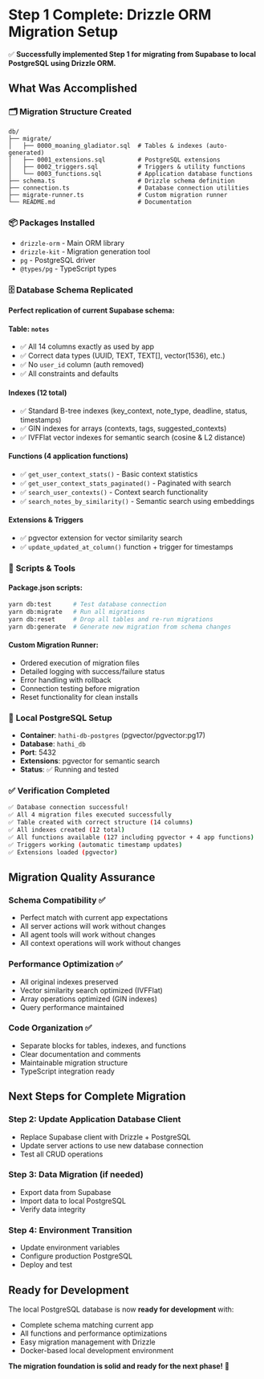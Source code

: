 # Step 1 Complete: Drizzle ORM Migration Setup

✅ **Successfully implemented Step 1 for migrating from Supabase to local PostgreSQL using Drizzle ORM.**

## What Was Accomplished

### 🗂️ **Migration Structure Created**

```
db/
├── migrate/
│   ├── 0000_moaning_gladiator.sql  # Tables & indexes (auto-generated)
│   ├── 0001_extensions.sql         # PostgreSQL extensions
│   ├── 0002_triggers.sql           # Triggers & utility functions
│   └── 0003_functions.sql          # Application database functions
├── schema.ts                       # Drizzle schema definition
├── connection.ts                   # Database connection utilities
├── migrate-runner.ts               # Custom migration runner
└── README.md                       # Documentation
```

### 📦 **Packages Installed**

-   `drizzle-orm` - Main ORM library
-   `drizzle-kit` - Migration generation tool
-   `pg` - PostgreSQL driver
-   `@types/pg` - TypeScript types

### 🗄️ **Database Schema Replicated**

**Perfect replication of current Supabase schema:**

#### Table: `notes`

-   ✅ All 14 columns exactly as used by app
-   ✅ Correct data types (UUID, TEXT, TEXT[], vector(1536), etc.)
-   ✅ No `user_id` column (auth removed)
-   ✅ All constraints and defaults

#### Indexes (12 total)

-   ✅ Standard B-tree indexes (key_context, note_type, deadline, status, timestamps)
-   ✅ GIN indexes for arrays (contexts, tags, suggested_contexts)
-   ✅ IVFFlat vector indexes for semantic search (cosine & L2 distance)

#### Functions (4 application functions)

-   ✅ `get_user_context_stats()` - Basic context statistics
-   ✅ `get_user_context_stats_paginated()` - Paginated with search
-   ✅ `search_user_contexts()` - Context search functionality
-   ✅ `search_notes_by_similarity()` - Semantic search using embeddings

#### Extensions & Triggers

-   ✅ pgvector extension for vector similarity search
-   ✅ `update_updated_at_column()` function + trigger for timestamps

### 🔧 **Scripts & Tools**

#### Package.json scripts:

```bash
yarn db:test      # Test database connection
yarn db:migrate   # Run all migrations
yarn db:reset     # Drop all tables and re-run migrations
yarn db:generate  # Generate new migration from schema changes
```

#### Custom Migration Runner:

-   Ordered execution of migration files
-   Detailed logging with success/failure status
-   Error handling with rollback
-   Connection testing before migration
-   Reset functionality for clean installs

### 🐳 **Local PostgreSQL Setup**

-   **Container**: `hathi-db-postgres` (pgvector/pgvector:pg17)
-   **Database**: `hathi_db`
-   **Port**: 5432
-   **Extensions**: pgvector for semantic search
-   **Status**: ✅ Running and tested

### ✅ **Verification Completed**

```bash
✅ Database connection successful!
✅ All 4 migration files executed successfully
✅ Table created with correct structure (14 columns)
✅ All indexes created (12 total)
✅ All functions available (127 including pgvector + 4 app functions)
✅ Triggers working (automatic timestamp updates)
✅ Extensions loaded (pgvector)
```

## Migration Quality Assurance

### **Schema Compatibility** ✅

-   Perfect match with current app expectations
-   All server actions will work without changes
-   All agent tools will work without changes
-   All context operations will work without changes

### **Performance Optimization** ✅

-   All original indexes preserved
-   Vector similarity search optimized (IVFFlat)
-   Array operations optimized (GIN indexes)
-   Query performance maintained

### **Code Organization** ✅

-   Separate blocks for tables, indexes, and functions
-   Clear documentation and comments
-   Maintainable migration structure
-   TypeScript integration ready

## Next Steps for Complete Migration

### Step 2: Update Application Database Client

-   Replace Supabase client with Drizzle + PostgreSQL
-   Update server actions to use new database connection
-   Test all CRUD operations

### Step 3: Data Migration (if needed)

-   Export data from Supabase
-   Import data to local PostgreSQL
-   Verify data integrity

### Step 4: Environment Transition

-   Update environment variables
-   Configure production PostgreSQL
-   Deploy and test

## Ready for Development

The local PostgreSQL database is now **ready for development** with:

-   Complete schema matching current app
-   All functions and performance optimizations
-   Easy migration management with Drizzle
-   Docker-based local development environment

**The migration foundation is solid and ready for the next phase!** 🚀

